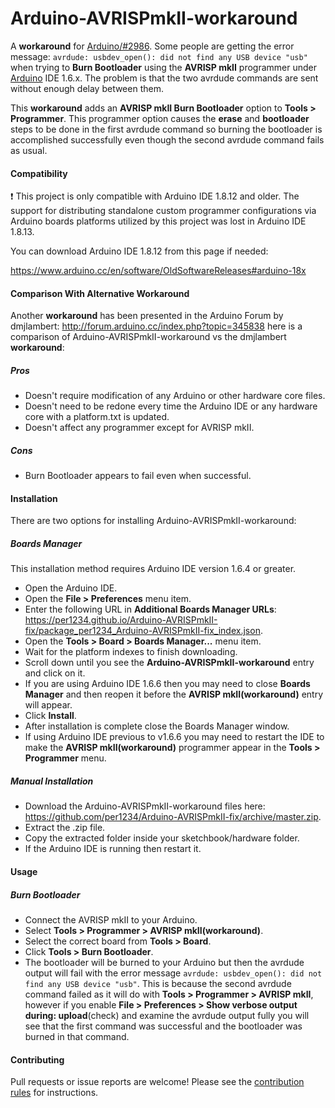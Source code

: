 Arduino-AVRISPmkII-workaround
==========

A **workaround** for [Arduino/#2986](https://github.com/arduino/Arduino/issues/2986). Some people are getting the error message: `avrdude: usbdev_open(): did not find any USB device "usb"` when trying to **Burn Bootloader** using the **AVRISP mkII** programmer under [Arduino](http://arduino.cc) IDE 1.6.x. The problem is that the two avrdude commands are sent without enough delay between them.

This **workaround** adds an **AVRISP mkII Burn Bootloader** option to **Tools > Programmer**. This programmer option causes the **erase** and **bootloader** steps to be done in the first avrdude command so burning the bootloader is accomplished successfully even though the second avrdude command fails as usual.

#### Compatibility

❗ This project is only compatible with Arduino IDE 1.8.12 and older. The support for distributing standalone custom programmer configurations via Arduino boards platforms utilized by this project was lost in Arduino IDE 1.8.13.

You can download Arduino IDE 1.8.12 from this page if needed:

https://www.arduino.cc/en/software/OldSoftwareReleases#arduino-18x

#### Comparison With Alternative **Workaround**
Another **workaround** has been presented in the Arduino Forum by dmjlambert: http://forum.arduino.cc/index.php?topic=345838 here is a comparison of Arduino-AVRISPmkII-workaround vs the dmjlambert **workaround**:
##### Pros
- Doesn't require modification of any Arduino or other hardware core files.
- Doesn't need to be redone every time the Arduino IDE or any hardware core with a platform.txt is updated.
- Doesn't affect any programmer except for AVRISP mkII.

##### Cons
- Burn Bootloader appears to fail even when successful.


#### Installation
There are two options for installing Arduino-AVRISPmkII-workaround:
##### Boards Manager
This installation method requires Arduino IDE version 1.6.4 or greater.
- Open the Arduino IDE.
- Open the **File > Preferences** menu item.
- Enter the following URL in **Additional Boards Manager URLs**: https://per1234.github.io/Arduino-AVRISPmkII-fix/package_per1234_Arduino-AVRISPmkII-fix_index.json.
- Open the **Tools > Board > Boards Manager...** menu item.
- Wait for the platform indexes to finish downloading.
- Scroll down until you see the **Arduino-AVRISPmkII-workaround** entry and click on it.
- If you are using Arduino IDE 1.6.6 then you may need to close **Boards Manager** and then reopen it before the **AVRISP mkII(workaround)** entry will appear.
- Click **Install**.
- After installation is complete close the Boards Manager window.
- If using Arduino IDE previous to v1.6.6 you may need to restart the IDE to make the **AVRISP mkII(workaround)** programmer appear in the **Tools > Programmer** menu.

##### Manual Installation
- Download the Arduino-AVRISPmkII-workaround files here: https://github.com/per1234/Arduino-AVRISPmkII-fix/archive/master.zip.
- Extract the .zip file.
- Copy the extracted folder inside your sketchbook/hardware folder.
- If the Arduino IDE is running then restart it.


#### Usage
##### Burn Bootloader
- Connect the AVRISP mkII to your Arduino.
- Select **Tools > Programmer > AVRISP mkII(workaround)**.
- Select the correct board from **Tools > Board**.
- Click **Tools > Burn Bootloader**.
- The bootloader will be burned to your Arduino but then the avrdude output will fail with the error message `avrdude: usbdev_open(): did not find any USB device "usb"`. This is because the second avrdude command failed as it will do with **Tools > Programmer > AVRISP mkII**, however if you enable **File > Preferences > Show verbose output during: upload**(check) and examine the avrdude output fully you will see that the first command was successful and the bootloader was burned in that command.


#### Contributing
Pull requests or issue reports are welcome! Please see the [contribution rules](https://github.com/per1234/Arduino-AVRISPmkII-fix/blob/master/.github/CONTRIBUTING.md) for instructions.

